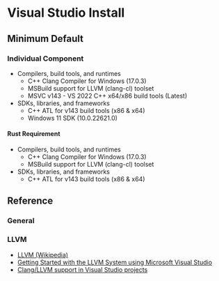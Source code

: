 # Visual Studio Install

## Minimum Default

### Individual Component

* Compilers, build tools, and runtimes
    * C++ Clang Compiler for Windows (17.0.3)
    * MSBuild support for LLVM (clang-cl) toolset
    * MSVC v143 - VS 2022 C++ x64/x86 build tools (Latest)
* SDKs, libraries, and frameworks
    * C++ ATL for v143 build tools (x86 & x64)
    * Windows 11 SDK (10.0.22621.0)

#### Rust Requirement

* Compilers, build tools, and runtimes
    * C++ Clang Compiler for Windows (17.0.3)
    * MSBuild support for LLVM (clang-cl) toolset
* SDKs, libraries, and frameworks
    * C++ ATL for v143 build tools (x86 & x64)

## Reference

### General

### LLVM

* [LLVM (Wikipedia)](https://en.wikipedia.org/wiki/LLVM)
* [Getting Started with the LLVM System using Microsoft Visual Studio](https://llvm.org/docs/GettingStartedVS.html)
* [Clang/LLVM support in Visual Studio projects](https://learn.microsoft.com/en-us/cpp/build/clang-support-msbuild)
